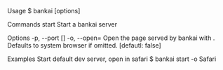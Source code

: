 Usage
  $ bankai <command> [options]

Commands
  start       Start a bankai server

  Options
    -p, --port []
    -o, --open=<app>  Open the page served by bankai with <app>. Defaults to system browser if omitted. [defautl: false]

Examples
  Start default dev server, open in safari
  $ bankai start -o Safari
